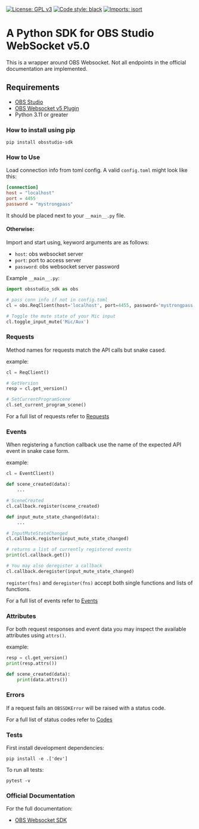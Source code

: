 [![License: GPL v3](https://img.shields.io/badge/License-GPLv3-blue.svg)](https://github.com/aatikturk/obsstudio_sdk/blob/main/LICENSE)
[![Code style: black](https://img.shields.io/badge/code%20style-black-000000.svg)](https://github.com/psf/black)
[![Imports: isort](https://img.shields.io/badge/%20imports-isort-%231674b1?style=flat&labelColor=ef8336)](https://pycqa.github.io/isort/)

# A Python SDK for OBS Studio WebSocket v5.0

This is a wrapper around OBS Websocket.
Not all endpoints in the official documentation are implemented.

## Requirements

-   [OBS Studio](https://obsproject.com/)
-   [OBS Websocket v5 Plugin](https://github.com/obsproject/obs-websocket/releases/tag/5.0.0)
-   Python 3.11 or greater

### How to install using pip

```
pip install obsstudio-sdk
```

### How to Use

Load connection info from toml config. A valid `config.toml` might look like this:

```toml
[connection]
host = "localhost"
port = 4455
password = "mystrongpass"
```

It should be placed next to your `__main__.py` file.

#### Otherwise:

Import and start using, keyword arguments are as follows:

-   `host`: obs websocket server
-   `port`: port to access server
-   `password`: obs websocket server password

Example `__main__.py`:

```python
import obsstudio_sdk as obs

# pass conn info if not in config.toml
cl = obs.ReqClient(host='localhost', port=4455, password='mystrongpass')

# Toggle the mute state of your Mic input
cl.toggle_input_mute('Mic/Aux')
```

### Requests

Method names for requests match the API calls but snake cased.

example:

```python
cl = ReqClient()

# GetVersion
resp = cl.get_version()

# SetCurrentProgramScene
cl.set_current_program_scene()
```

For a full list of requests refer to [Requests](https://github.com/obsproject/obs-websocket/blob/master/docs/generated/protocol.md#requests)

### Events

When registering a function callback use the name of the expected API event in snake case form.

example:

```python
cl = EventClient()

def scene_created(data):
    ...

# SceneCreated
cl.callback.register(scene_created)

def input_mute_state_changed(data):
    ...

# InputMuteStateChanged
cl.callback.register(input_mute_state_changed)

# returns a list of currently registered events
print(cl.callback.get())

# You may also deregister a callback
cl.callback.deregister(input_mute_state_changed)
```

`register(fns)` and `deregister(fns)` accept both single functions and lists of functions.

For a full list of events refer to [Events](https://github.com/obsproject/obs-websocket/blob/master/docs/generated/protocol.md#events)

### Attributes

For both request responses and event data you may inspect the available attributes using `attrs()`.

example:

```python
resp = cl.get_version()
print(resp.attrs())

def scene_created(data):
    print(data.attrs())
```

### Errors

If a request fails an `OBSSDKError` will be raised with a status code.

For a full list of status codes refer to [Codes](https://github.com/obsproject/obs-websocket/blob/master/docs/generated/protocol.md#requeststatus)

### Tests

First install development dependencies:

`pip install -e .['dev']`

To run all tests:

```
pytest -v
```

### Official Documentation

For the full documentation:

-   [OBS Websocket SDK](https://github.com/obsproject/obs-websocket/blob/master/docs/generated/protocol.md#obs-websocket-501-protocol)
